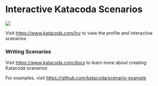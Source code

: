 # Interactive Katacoda Scenarios

[![](http://shields.katacoda.com/katacoda/lcy/count.svg)](https://www.katacoda.com/lcy "Get your profile on Katacoda.com")

Visit https://www.katacoda.com/lcy to view the profile and interactive scenarios

### Writing Scenarios
Visit https://www.katacoda.com/docs to learn more about creating Katacoda scenarios

For examples, visit https://github.com/katacoda/scenario-example
